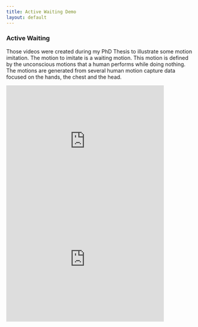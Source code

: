```yaml
---
title: Active Waiting Demo
layout: default
---
```


### Active Waiting<a name="activeWaiting"></a>

Those videos were created during my PhD Thesis to illustrate some motion imitation.
The motion to imitate is a waiting motion. This motion is defined by the
unconscious motions that a human performs while doing nothing.
The motions are generated from several human motion capture data focused on the hands,
the chest and the head.

<div class="row" markdown="1">
 <div class="col-md-6" markdown="1">
 <iframe width="420" height="315" src="https://www.youtube.com/embed/lt2AMhUF5u8" frameborder="0" allowfullscreen></iframe>
 </div>
 <div class="col-md-6" markdown="1">
 <iframe width="420" height="315" src="https://www.youtube.com/embed/KOfhW6R8eT8" frameborder="0" allowfullscreen></iframe>
 </div>
</div>

<script src="/js/fluidvids.min.js"></script>
<script>
fluidvids.init({
  selector: ['iframe'],
  players: ['www.youtube.com']
});
</script>
